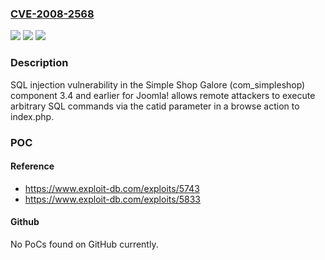 ### [CVE-2008-2568](https://cve.mitre.org/cgi-bin/cvename.cgi?name=CVE-2008-2568)
![](https://img.shields.io/static/v1?label=Product&message=n%2Fa&color=blue)
![](https://img.shields.io/static/v1?label=Version&message=n%2Fa&color=blue)
![](https://img.shields.io/static/v1?label=Vulnerability&message=n%2Fa&color=brighgreen)

### Description

SQL injection vulnerability in the Simple Shop Galore (com_simpleshop) component 3.4 and earlier for Joomla! allows remote attackers to execute arbitrary SQL commands via the catid parameter in a browse action to index.php.

### POC

#### Reference
- https://www.exploit-db.com/exploits/5743
- https://www.exploit-db.com/exploits/5833

#### Github
No PoCs found on GitHub currently.

